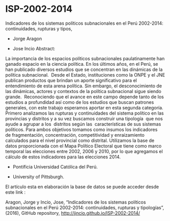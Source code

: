 # ISP-2002-2014
Indicadores de los sistemas  políticos subnacionales en el Perú 2002-2014: continuidades, rupturas y tipos, 
* Jorge Aragon
+ Jose Incio 
Abstract: 

La importancia de los espacios políticos subnacionales paulatinamente han ganado espacio en la ciencia política. En los últimos años, en el Perú, se han publicado diversos estudios que se concentran en las dinámicas de la política subnacional.  Desde el Estado, instituciones como la ONPE y el JNE publican productos que brindan un aporte significativo para el entendimiento de esta arena política. Sin embargo, el desconocimiento de las dinámicas, actores y contextos de la política subnacional sigue siendo grande.  Reconociendo que el avance en este campo depende tanto de los estudios a profundidad así como de los estudios que buscan patrones generales, con este trabajo esperamos aportar en esta segunda categoría.  Primero analizamos las rupturas y continuidades del sistema político en las provincias y distritos y a su vez buscamos construir una tipología  que nos ayude a agrupar a los  distritos según las  características de sus sistemas políticos. Para ambos objetivos tomamos como insumos los indicadores de fragmentación, concentración, competitividad y enraizamiento calculados para el nivel provincial como distrital. Utilizamos la base de datos proporcionada con el Mapa Político Electoral que tiene como marco temporal las elecciones entre 2002, 2006 y 2010, por lo que agregamos el cálculo de estos indicadores para las elecciones 2014.

* Pontificia Universidad Católica del Perú. 
+ University of Pittsburgh. 

El artículo esta en elaboración la base de datos se puede acceder desde este link :

Aragon, Jorge y Incio, Jose, “Indicadores de los sistemas  políticos subnacionales en el Perú 2002-2014: continuidades, rupturas y tipologías”, (2016), GitHub repository, http://jincio.github.io/ISP-2002-2014/
